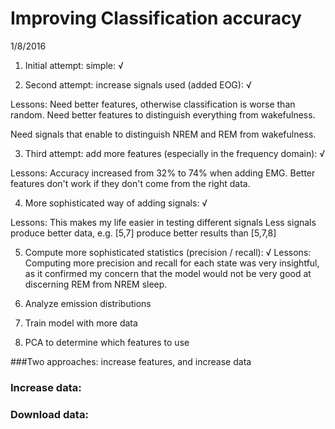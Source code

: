 Improving Classification accuracy
=================================

1/8/2016

1) Initial attempt: simple: √

2) Second attempt: increase signals used (added EOG): √

Lessons: 
Need better features, otherwise classification is worse than random.
Need better features to distinguish everything from wakefulness.

Need signals that enable to distinguish NREM and REM from wakefulness.

3) Third attempt: add more features (especially in the frequency domain): √

Lessons: 
Accuracy increased from 32% to 74% when adding EMG. 
Better features don't work if they don't come from the right data.

4) More sophisticated way of adding signals: √

Lessons:
This makes my life easier in testing different signals
Less signals produce better data, e.g. [5,7] produce better results than [5,7,8]

5) Compute more sophisticated statistics (precision / recall): √
Lessons:
Computing more precision and recall for each state was very insightful, as it confirmed my concern that the model would not be very good at discerning REM from NREM sleep. 

6) Analyze emission distributions

7) Train model with more data

8) PCA to determine which features to use

###Two approaches: increase features, and increase data

### Increase data:

### Download data: 